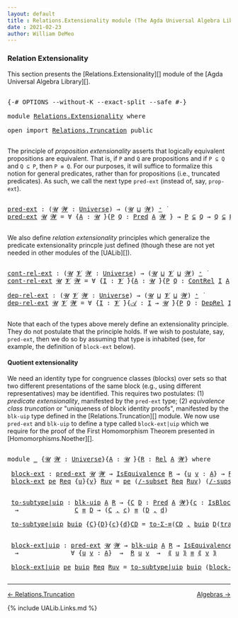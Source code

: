 ```yaml
---
layout: default
title : Relations.Extensionality module (The Agda Universal Algebra Library)
date : 2021-02-23
author: William DeMeo
---
```


### <a id="relation-extensionality">Relation Extensionality</a>

This section presents the [Relations.Extensionality][] module of the [Agda Universal Algebra Library][].

<pre class="Agda">

<a id="328" class="Symbol">{-#</a> <a id="332" class="Keyword">OPTIONS</a> <a id="340" class="Pragma">--without-K</a> <a id="352" class="Pragma">--exact-split</a> <a id="366" class="Pragma">--safe</a> <a id="373" class="Symbol">#-}</a>

<a id="378" class="Keyword">module</a> <a id="385" href="Relations.Extensionality.html" class="Module">Relations.Extensionality</a> <a id="410" class="Keyword">where</a>

<a id="417" class="Keyword">open</a> <a id="422" class="Keyword">import</a> <a id="429" href="Relations.Truncation.html" class="Module">Relations.Truncation</a> <a id="450" class="Keyword">public</a>

</pre>

The principle of *proposition extensionality* asserts that logically equivalent propositions are equivalent.  That is, if `P` and `Q` are propositions and if `P ⊆ Q` and `Q ⊆ P`, then `P ≡ Q`. For our purposes, it will suffice to formalize this notion for general predicates, rather than for propositions (i.e., truncated predicates).   As such, we call the next type `pred-ext` (instead of, say, `prop-ext`).

<pre class="Agda">

<a id="pred-ext"></a><a id="895" href="Relations.Extensionality.html#895" class="Function">pred-ext</a> <a id="904" class="Symbol">:</a> <a id="906" class="Symbol">(</a><a id="907" href="Relations.Extensionality.html#907" class="Bound">𝓤</a> <a id="909" href="Relations.Extensionality.html#909" class="Bound">𝓦</a> <a id="911" class="Symbol">:</a> <a id="913" href="Universes.html#205" class="Postulate">Universe</a><a id="921" class="Symbol">)</a> <a id="923" class="Symbol">→</a> <a id="925" class="Symbol">(</a><a id="926" href="Relations.Extensionality.html#907" class="Bound">𝓤</a> <a id="928" href="Agda.Primitive.html#636" class="Primitive Operator">⊔</a> <a id="930" href="Relations.Extensionality.html#909" class="Bound">𝓦</a><a id="931" class="Symbol">)</a> <a id="933" href="Universes.html#181" class="Primitive Operator">⁺</a> <a id="935" href="Universes.html#403" class="Function Operator">̇</a>
<a id="937" href="Relations.Extensionality.html#895" class="Function">pred-ext</a> <a id="946" href="Relations.Extensionality.html#946" class="Bound">𝓤</a> <a id="948" href="Relations.Extensionality.html#948" class="Bound">𝓦</a> <a id="950" class="Symbol">=</a> <a id="952" class="Symbol">∀</a> <a id="954" class="Symbol">{</a><a id="955" href="Relations.Extensionality.html#955" class="Bound">A</a> <a id="957" class="Symbol">:</a> <a id="959" href="Relations.Extensionality.html#946" class="Bound">𝓤</a> <a id="961" href="Universes.html#403" class="Function Operator">̇</a><a id="962" class="Symbol">}{</a><a id="964" href="Relations.Extensionality.html#964" class="Bound">P</a> <a id="966" href="Relations.Extensionality.html#966" class="Bound">Q</a> <a id="968" class="Symbol">:</a> <a id="970" href="Relations.Discrete.html#1534" class="Function">Pred</a> <a id="975" href="Relations.Extensionality.html#955" class="Bound">A</a> <a id="977" href="Relations.Extensionality.html#948" class="Bound">𝓦</a> <a id="979" class="Symbol">}</a> <a id="981" class="Symbol">→</a> <a id="983" href="Relations.Extensionality.html#964" class="Bound">P</a> <a id="985" href="Relations.Discrete.html#2587" class="Function Operator">⊆</a> <a id="987" href="Relations.Extensionality.html#966" class="Bound">Q</a> <a id="989" class="Symbol">→</a> <a id="991" href="Relations.Extensionality.html#966" class="Bound">Q</a> <a id="993" href="Relations.Discrete.html#2587" class="Function Operator">⊆</a> <a id="995" href="Relations.Extensionality.html#964" class="Bound">P</a> <a id="997" class="Symbol">→</a> <a id="999" href="Relations.Extensionality.html#964" class="Bound">P</a> <a id="1001" href="Overture.Equality.html#2419" class="Datatype Operator">≡</a> <a id="1003" href="Relations.Extensionality.html#966" class="Bound">Q</a>

</pre>

We also define *relation extensionality* principles which generalize the predicate extensionality princple just defined (though these are not yet needed in other modules of the [UALib][]).

<pre class="Agda">

<a id="cont-rel-ext"></a><a id="1222" href="Relations.Extensionality.html#1222" class="Function">cont-rel-ext</a> <a id="1235" class="Symbol">:</a> <a id="1237" class="Symbol">(</a><a id="1238" href="Relations.Extensionality.html#1238" class="Bound">𝓤</a> <a id="1240" href="Relations.Extensionality.html#1240" class="Bound">𝓥</a> <a id="1242" href="Relations.Extensionality.html#1242" class="Bound">𝓦</a> <a id="1244" class="Symbol">:</a> <a id="1246" href="Universes.html#205" class="Postulate">Universe</a><a id="1254" class="Symbol">)</a> <a id="1256" class="Symbol">→</a> <a id="1258" class="Symbol">(</a><a id="1259" href="Relations.Extensionality.html#1238" class="Bound">𝓤</a> <a id="1261" href="Agda.Primitive.html#636" class="Primitive Operator">⊔</a> <a id="1263" href="Relations.Extensionality.html#1240" class="Bound">𝓥</a> <a id="1265" href="Agda.Primitive.html#636" class="Primitive Operator">⊔</a> <a id="1267" href="Relations.Extensionality.html#1242" class="Bound">𝓦</a><a id="1268" class="Symbol">)</a> <a id="1270" href="Universes.html#181" class="Primitive Operator">⁺</a> <a id="1272" href="Universes.html#403" class="Function Operator">̇</a>
<a id="1274" href="Relations.Extensionality.html#1222" class="Function">cont-rel-ext</a> <a id="1287" href="Relations.Extensionality.html#1287" class="Bound">𝓤</a> <a id="1289" href="Relations.Extensionality.html#1289" class="Bound">𝓥</a> <a id="1291" href="Relations.Extensionality.html#1291" class="Bound">𝓦</a> <a id="1293" class="Symbol">=</a> <a id="1295" class="Symbol">∀</a> <a id="1297" class="Symbol">{</a><a id="1298" href="Relations.Extensionality.html#1298" class="Bound">I</a> <a id="1300" class="Symbol">:</a> <a id="1302" href="Relations.Extensionality.html#1289" class="Bound">𝓥</a> <a id="1304" href="Universes.html#403" class="Function Operator">̇</a><a id="1305" class="Symbol">}{</a><a id="1307" href="Relations.Extensionality.html#1307" class="Bound">A</a> <a id="1309" class="Symbol">:</a> <a id="1311" href="Relations.Extensionality.html#1287" class="Bound">𝓤</a> <a id="1313" href="Universes.html#403" class="Function Operator">̇</a><a id="1314" class="Symbol">}{</a><a id="1316" href="Relations.Extensionality.html#1316" class="Bound">P</a> <a id="1318" href="Relations.Extensionality.html#1318" class="Bound">Q</a> <a id="1320" class="Symbol">:</a> <a id="1322" href="Relations.Continuous.html#2959" class="Function">ContRel</a> <a id="1330" href="Relations.Extensionality.html#1298" class="Bound">I</a> <a id="1332" href="Relations.Extensionality.html#1307" class="Bound">A</a> <a id="1334" href="Relations.Extensionality.html#1291" class="Bound">𝓦</a> <a id="1336" class="Symbol">}</a> <a id="1338" class="Symbol">→</a> <a id="1340" href="Relations.Extensionality.html#1316" class="Bound">P</a> <a id="1342" href="Relations.Discrete.html#2587" class="Function Operator">⊆</a> <a id="1344" href="Relations.Extensionality.html#1318" class="Bound">Q</a> <a id="1346" class="Symbol">→</a> <a id="1348" href="Relations.Extensionality.html#1318" class="Bound">Q</a> <a id="1350" href="Relations.Discrete.html#2587" class="Function Operator">⊆</a> <a id="1352" href="Relations.Extensionality.html#1316" class="Bound">P</a> <a id="1354" class="Symbol">→</a> <a id="1356" href="Relations.Extensionality.html#1316" class="Bound">P</a> <a id="1358" href="Overture.Equality.html#2419" class="Datatype Operator">≡</a> <a id="1360" href="Relations.Extensionality.html#1318" class="Bound">Q</a>

<a id="dep-rel-ext"></a><a id="1363" href="Relations.Extensionality.html#1363" class="Function">dep-rel-ext</a> <a id="1375" class="Symbol">:</a> <a id="1377" class="Symbol">(</a><a id="1378" href="Relations.Extensionality.html#1378" class="Bound">𝓤</a> <a id="1380" href="Relations.Extensionality.html#1380" class="Bound">𝓥</a> <a id="1382" href="Relations.Extensionality.html#1382" class="Bound">𝓦</a> <a id="1384" class="Symbol">:</a> <a id="1386" href="Universes.html#205" class="Postulate">Universe</a><a id="1394" class="Symbol">)</a> <a id="1396" class="Symbol">→</a> <a id="1398" class="Symbol">(</a><a id="1399" href="Relations.Extensionality.html#1378" class="Bound">𝓤</a> <a id="1401" href="Agda.Primitive.html#636" class="Primitive Operator">⊔</a> <a id="1403" href="Relations.Extensionality.html#1380" class="Bound">𝓥</a> <a id="1405" href="Agda.Primitive.html#636" class="Primitive Operator">⊔</a> <a id="1407" href="Relations.Extensionality.html#1382" class="Bound">𝓦</a><a id="1408" class="Symbol">)</a> <a id="1410" href="Universes.html#181" class="Primitive Operator">⁺</a> <a id="1412" href="Universes.html#403" class="Function Operator">̇</a>
<a id="1414" href="Relations.Extensionality.html#1363" class="Function">dep-rel-ext</a> <a id="1426" href="Relations.Extensionality.html#1426" class="Bound">𝓤</a> <a id="1428" href="Relations.Extensionality.html#1428" class="Bound">𝓥</a> <a id="1430" href="Relations.Extensionality.html#1430" class="Bound">𝓦</a> <a id="1432" class="Symbol">=</a> <a id="1434" class="Symbol">∀</a> <a id="1436" class="Symbol">{</a><a id="1437" href="Relations.Extensionality.html#1437" class="Bound">I</a> <a id="1439" class="Symbol">:</a> <a id="1441" href="Relations.Extensionality.html#1428" class="Bound">𝓥</a> <a id="1443" href="Universes.html#403" class="Function Operator">̇</a><a id="1444" class="Symbol">}{</a><a id="1446" href="Relations.Extensionality.html#1446" class="Bound">𝒜</a> <a id="1448" class="Symbol">:</a> <a id="1450" href="Relations.Extensionality.html#1437" class="Bound">I</a> <a id="1452" class="Symbol">→</a> <a id="1454" href="Relations.Extensionality.html#1426" class="Bound">𝓤</a> <a id="1456" href="Universes.html#403" class="Function Operator">̇</a><a id="1457" class="Symbol">}{</a><a id="1459" href="Relations.Extensionality.html#1459" class="Bound">P</a> <a id="1461" href="Relations.Extensionality.html#1461" class="Bound">Q</a> <a id="1463" class="Symbol">:</a> <a id="1465" href="Relations.Continuous.html#3581" class="Function">DepRel</a> <a id="1472" href="Relations.Extensionality.html#1437" class="Bound">I</a> <a id="1474" href="Relations.Extensionality.html#1446" class="Bound">𝒜</a> <a id="1476" href="Relations.Extensionality.html#1430" class="Bound">𝓦</a> <a id="1478" class="Symbol">}</a> <a id="1480" class="Symbol">→</a> <a id="1482" href="Relations.Extensionality.html#1459" class="Bound">P</a> <a id="1484" href="Relations.Discrete.html#2587" class="Function Operator">⊆</a> <a id="1486" href="Relations.Extensionality.html#1461" class="Bound">Q</a> <a id="1488" class="Symbol">→</a> <a id="1490" href="Relations.Extensionality.html#1461" class="Bound">Q</a> <a id="1492" href="Relations.Discrete.html#2587" class="Function Operator">⊆</a> <a id="1494" href="Relations.Extensionality.html#1459" class="Bound">P</a> <a id="1496" class="Symbol">→</a> <a id="1498" href="Relations.Extensionality.html#1459" class="Bound">P</a> <a id="1500" href="Overture.Equality.html#2419" class="Datatype Operator">≡</a> <a id="1502" href="Relations.Extensionality.html#1461" class="Bound">Q</a>

</pre>

Note that each of the types above merely define an extensionality principle.  They do not postulate that the principle holds.  If we wish to postulate, say, `pred-ext`, then we do so by assuming that type is inhabited (see, for example, the definition of `block-ext` below).


#### <a id="quotient-extensionality">Quotient extensionality</a>

We need an identity type for congruence classes (blocks) over sets so that two different presentations of the same block (e.g., using different representatives) may be identified.  This requires two postulates: (1) *predicate extensionality*, manifested by the `pred-ext` type; (2) *equivalence class truncation* or "uniqueness of block identity proofs", manifested by the `blk-uip` type defined in the [Relations.Truncation][] module. We now use `pred-ext` and `blk-uip` to define a type called `block-ext|uip` which we require for the proof of the First Homomorphism Theorem presented in [Homomorphisms.Noether][].

<pre class="Agda">

<a id="2492" class="Keyword">module</a> <a id="2499" href="Relations.Extensionality.html#2499" class="Module">_</a> <a id="2501" class="Symbol">{</a><a id="2502" href="Relations.Extensionality.html#2502" class="Bound">𝓤</a> <a id="2504" href="Relations.Extensionality.html#2504" class="Bound">𝓦</a> <a id="2506" class="Symbol">:</a> <a id="2508" href="Universes.html#205" class="Postulate">Universe</a><a id="2516" class="Symbol">}{</a><a id="2518" href="Relations.Extensionality.html#2518" class="Bound">A</a> <a id="2520" class="Symbol">:</a> <a id="2522" href="Relations.Extensionality.html#2502" class="Bound">𝓤</a> <a id="2524" href="Universes.html#403" class="Function Operator">̇</a><a id="2525" class="Symbol">}{</a><a id="2527" href="Relations.Extensionality.html#2527" class="Bound">R</a> <a id="2529" class="Symbol">:</a> <a id="2531" href="Relations.Discrete.html#4775" class="Function">Rel</a> <a id="2535" href="Relations.Extensionality.html#2518" class="Bound">A</a> <a id="2537" href="Relations.Extensionality.html#2504" class="Bound">𝓦</a><a id="2538" class="Symbol">}</a> <a id="2540" class="Keyword">where</a>

 <a id="2548" href="Relations.Extensionality.html#2548" class="Function">block-ext</a> <a id="2558" class="Symbol">:</a> <a id="2560" href="Relations.Extensionality.html#895" class="Function">pred-ext</a> <a id="2569" href="Relations.Extensionality.html#2502" class="Bound">𝓤</a> <a id="2571" href="Relations.Extensionality.html#2504" class="Bound">𝓦</a> <a id="2573" class="Symbol">→</a> <a id="2575" href="Relations.Quotients.html#2453" class="Record">IsEquivalence</a> <a id="2589" href="Relations.Extensionality.html#2527" class="Bound">R</a> <a id="2591" class="Symbol">→</a> <a id="2593" class="Symbol">{</a><a id="2594" href="Relations.Extensionality.html#2594" class="Bound">u</a> <a id="2596" href="Relations.Extensionality.html#2596" class="Bound">v</a> <a id="2598" class="Symbol">:</a> <a id="2600" href="Relations.Extensionality.html#2518" class="Bound">A</a><a id="2601" class="Symbol">}</a> <a id="2603" class="Symbol">→</a> <a id="2605" href="Relations.Extensionality.html#2527" class="Bound">R</a> <a id="2607" href="Relations.Extensionality.html#2594" class="Bound">u</a> <a id="2609" href="Relations.Extensionality.html#2596" class="Bound">v</a> <a id="2611" class="Symbol">→</a> <a id="2613" href="Relations.Quotients.html#3654" class="Function Operator">[</a> <a id="2615" href="Relations.Extensionality.html#2594" class="Bound">u</a> <a id="2617" href="Relations.Quotients.html#3654" class="Function Operator">]</a><a id="2618" class="Symbol">{</a><a id="2619" href="Relations.Extensionality.html#2527" class="Bound">R</a><a id="2620" class="Symbol">}</a> <a id="2622" href="Overture.Equality.html#2419" class="Datatype Operator">≡</a> <a id="2624" href="Relations.Quotients.html#3654" class="Function Operator">[</a> <a id="2626" href="Relations.Extensionality.html#2596" class="Bound">v</a> <a id="2628" href="Relations.Quotients.html#3654" class="Function Operator">]</a><a id="2629" class="Symbol">{</a><a id="2630" href="Relations.Extensionality.html#2527" class="Bound">R</a><a id="2631" class="Symbol">}</a>
 <a id="2634" href="Relations.Extensionality.html#2548" class="Function">block-ext</a> <a id="2644" href="Relations.Extensionality.html#2644" class="Bound">pe</a> <a id="2647" href="Relations.Extensionality.html#2647" class="Bound">Req</a> <a id="2651" class="Symbol">{</a><a id="2652" href="Relations.Extensionality.html#2652" class="Bound">u</a><a id="2653" class="Symbol">}{</a><a id="2655" href="Relations.Extensionality.html#2655" class="Bound">v</a><a id="2656" class="Symbol">}</a> <a id="2658" href="Relations.Extensionality.html#2658" class="Bound">Ruv</a> <a id="2662" class="Symbol">=</a> <a id="2664" href="Relations.Extensionality.html#2644" class="Bound">pe</a> <a id="2667" class="Symbol">(</a><a id="2668" href="Relations.Quotients.html#5295" class="Function">/-subset</a> <a id="2677" href="Relations.Extensionality.html#2647" class="Bound">Req</a> <a id="2681" href="Relations.Extensionality.html#2658" class="Bound">Ruv</a><a id="2684" class="Symbol">)</a> <a id="2686" class="Symbol">(</a><a id="2687" href="Relations.Quotients.html#5416" class="Function">/-supset</a> <a id="2696" href="Relations.Extensionality.html#2647" class="Bound">Req</a> <a id="2700" href="Relations.Extensionality.html#2658" class="Bound">Ruv</a><a id="2703" class="Symbol">)</a>


 <a id="2708" href="Relations.Extensionality.html#2708" class="Function">to-subtype|uip</a> <a id="2723" class="Symbol">:</a> <a id="2725" href="Relations.Truncation.html#7086" class="Function">blk-uip</a> <a id="2733" href="Relations.Extensionality.html#2518" class="Bound">A</a> <a id="2735" href="Relations.Extensionality.html#2527" class="Bound">R</a> <a id="2737" class="Symbol">→</a> <a id="2739" class="Symbol">{</a><a id="2740" href="Relations.Extensionality.html#2740" class="Bound">C</a> <a id="2742" href="Relations.Extensionality.html#2742" class="Bound">D</a> <a id="2744" class="Symbol">:</a> <a id="2746" href="Relations.Discrete.html#1534" class="Function">Pred</a> <a id="2751" href="Relations.Extensionality.html#2518" class="Bound">A</a> <a id="2753" href="Relations.Extensionality.html#2504" class="Bound">𝓦</a><a id="2754" class="Symbol">}{</a><a id="2756" href="Relations.Extensionality.html#2756" class="Bound">c</a> <a id="2758" class="Symbol">:</a> <a id="2760" href="Relations.Quotients.html#4062" class="Function">IsBlock</a> <a id="2768" href="Relations.Extensionality.html#2740" class="Bound">C</a> <a id="2770" class="Symbol">{</a><a id="2771" href="Relations.Extensionality.html#2527" class="Bound">R</a><a id="2772" class="Symbol">}}{</a><a id="2775" href="Relations.Extensionality.html#2775" class="Bound">d</a> <a id="2777" class="Symbol">:</a> <a id="2779" href="Relations.Quotients.html#4062" class="Function">IsBlock</a> <a id="2787" href="Relations.Extensionality.html#2742" class="Bound">D</a> <a id="2789" class="Symbol">{</a><a id="2790" href="Relations.Extensionality.html#2527" class="Bound">R</a><a id="2791" class="Symbol">}}</a>
  <a id="2796" class="Symbol">→</a>               <a id="2812" href="Relations.Extensionality.html#2740" class="Bound">C</a> <a id="2814" href="Overture.Equality.html#2419" class="Datatype Operator">≡</a> <a id="2816" href="Relations.Extensionality.html#2742" class="Bound">D</a> <a id="2818" class="Symbol">→</a> <a id="2820" class="Symbol">(</a><a id="2821" href="Relations.Extensionality.html#2740" class="Bound">C</a> <a id="2823" href="MGS-MLTT.html#2929" class="InductiveConstructor Operator">,</a> <a id="2825" href="Relations.Extensionality.html#2756" class="Bound">c</a><a id="2826" class="Symbol">)</a> <a id="2828" href="Overture.Equality.html#2419" class="Datatype Operator">≡</a> <a id="2830" class="Symbol">(</a><a id="2831" href="Relations.Extensionality.html#2742" class="Bound">D</a> <a id="2833" href="MGS-MLTT.html#2929" class="InductiveConstructor Operator">,</a> <a id="2835" href="Relations.Extensionality.html#2775" class="Bound">d</a><a id="2836" class="Symbol">)</a>

 <a id="2840" href="Relations.Extensionality.html#2708" class="Function">to-subtype|uip</a> <a id="2855" href="Relations.Extensionality.html#2855" class="Bound">buip</a> <a id="2860" class="Symbol">{</a><a id="2861" href="Relations.Extensionality.html#2861" class="Bound">C</a><a id="2862" class="Symbol">}{</a><a id="2864" href="Relations.Extensionality.html#2864" class="Bound">D</a><a id="2865" class="Symbol">}{</a><a id="2867" href="Relations.Extensionality.html#2867" class="Bound">c</a><a id="2868" class="Symbol">}{</a><a id="2870" href="Relations.Extensionality.html#2870" class="Bound">d</a><a id="2871" class="Symbol">}</a><a id="2872" href="Relations.Extensionality.html#2872" class="Bound">CD</a> <a id="2875" class="Symbol">=</a> <a id="2877" href="MGS-Basic-UF.html#7284" class="Function">to-Σ-≡</a><a id="2883" class="Symbol">(</a><a id="2884" href="Relations.Extensionality.html#2872" class="Bound">CD</a> <a id="2887" href="MGS-MLTT.html#2929" class="InductiveConstructor Operator">,</a> <a id="2889" href="Relations.Extensionality.html#2855" class="Bound">buip</a> <a id="2894" href="Relations.Extensionality.html#2864" class="Bound">D</a><a id="2895" class="Symbol">(</a><a id="2896" href="MGS-MLTT.html#4946" class="Function">transport</a><a id="2905" class="Symbol">(λ</a> <a id="2908" href="Relations.Extensionality.html#2908" class="Bound">B</a> <a id="2910" class="Symbol">→</a> <a id="2912" href="Relations.Quotients.html#4062" class="Function">IsBlock</a> <a id="2920" href="Relations.Extensionality.html#2908" class="Bound">B</a><a id="2921" class="Symbol">)</a><a id="2922" href="Relations.Extensionality.html#2872" class="Bound">CD</a> <a id="2925" href="Relations.Extensionality.html#2867" class="Bound">c</a><a id="2926" class="Symbol">)</a><a id="2927" href="Relations.Extensionality.html#2870" class="Bound">d</a><a id="2928" class="Symbol">)</a>


 <a id="2933" href="Relations.Extensionality.html#2933" class="Function">block-ext|uip</a> <a id="2947" class="Symbol">:</a> <a id="2949" href="Relations.Extensionality.html#895" class="Function">pred-ext</a> <a id="2958" href="Relations.Extensionality.html#2502" class="Bound">𝓤</a> <a id="2960" href="Relations.Extensionality.html#2504" class="Bound">𝓦</a> <a id="2962" class="Symbol">→</a> <a id="2964" href="Relations.Truncation.html#7086" class="Function">blk-uip</a> <a id="2972" href="Relations.Extensionality.html#2518" class="Bound">A</a> <a id="2974" href="Relations.Extensionality.html#2527" class="Bound">R</a> <a id="2976" class="Symbol">→</a> <a id="2978" href="Relations.Quotients.html#2453" class="Record">IsEquivalence</a> <a id="2992" href="Relations.Extensionality.html#2527" class="Bound">R</a>
  <a id="2996" class="Symbol">→</a>              <a id="3011" class="Symbol">∀</a> <a id="3013" class="Symbol">{</a><a id="3014" href="Relations.Extensionality.html#3014" class="Bound">u</a> <a id="3016" href="Relations.Extensionality.html#3016" class="Bound">v</a> <a id="3018" class="Symbol">:</a> <a id="3020" href="Relations.Extensionality.html#2518" class="Bound">A</a><a id="3021" class="Symbol">}</a>  <a id="3024" class="Symbol">→</a>  <a id="3027" href="Relations.Extensionality.html#2527" class="Bound">R</a> <a id="3029" href="Relations.Extensionality.html#3014" class="Bound">u</a> <a id="3031" href="Relations.Extensionality.html#3016" class="Bound">v</a>  <a id="3034" class="Symbol">→</a>  <a id="3037" href="Relations.Quotients.html#4731" class="Function Operator">⟪</a> <a id="3039" href="Relations.Extensionality.html#3014" class="Bound">u</a> <a id="3041" href="Relations.Quotients.html#4731" class="Function Operator">⟫</a> <a id="3043" href="Overture.Equality.html#2419" class="Datatype Operator">≡</a> <a id="3045" href="Relations.Quotients.html#4731" class="Function Operator">⟪</a> <a id="3047" href="Relations.Extensionality.html#3016" class="Bound">v</a> <a id="3049" href="Relations.Quotients.html#4731" class="Function Operator">⟫</a>

 <a id="3053" href="Relations.Extensionality.html#2933" class="Function">block-ext|uip</a> <a id="3067" href="Relations.Extensionality.html#3067" class="Bound">pe</a> <a id="3070" href="Relations.Extensionality.html#3070" class="Bound">buip</a> <a id="3075" href="Relations.Extensionality.html#3075" class="Bound">Req</a> <a id="3079" href="Relations.Extensionality.html#3079" class="Bound">Ruv</a> <a id="3083" class="Symbol">=</a> <a id="3085" href="Relations.Extensionality.html#2708" class="Function">to-subtype|uip</a> <a id="3100" href="Relations.Extensionality.html#3070" class="Bound">buip</a> <a id="3105" class="Symbol">(</a><a id="3106" href="Relations.Extensionality.html#2548" class="Function">block-ext</a> <a id="3116" href="Relations.Extensionality.html#3067" class="Bound">pe</a> <a id="3119" href="Relations.Extensionality.html#3075" class="Bound">Req</a> <a id="3123" href="Relations.Extensionality.html#3079" class="Bound">Ruv</a><a id="3126" class="Symbol">)</a>

</pre>


---------------------------------------

[← Relations.Truncation](Relations.Truncation.html)
<span style="float:right;">[Algebras →](Algebras.html)</span>


{% include UALib.Links.md %}
